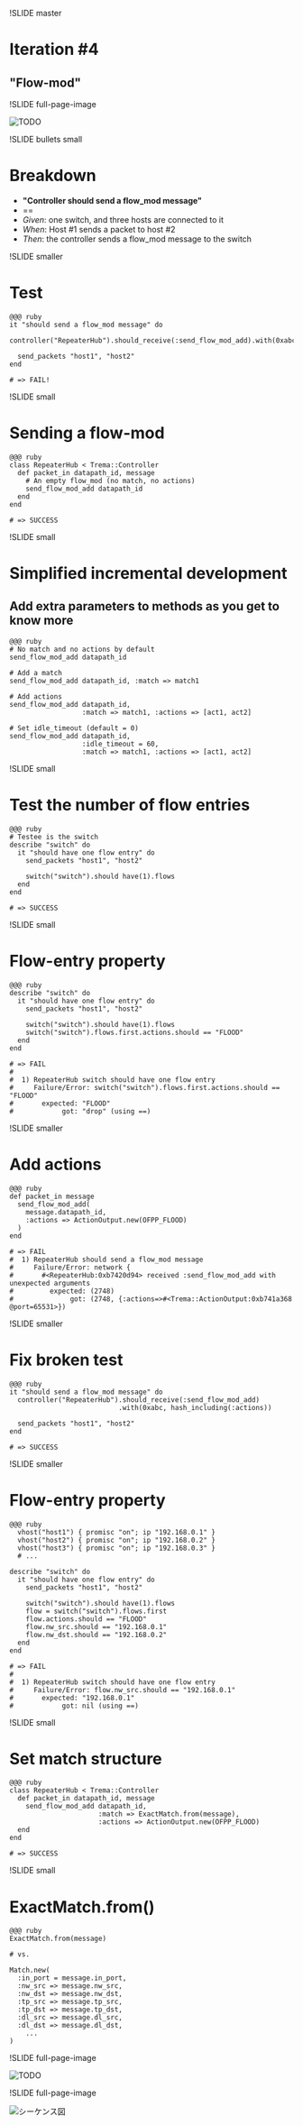 !SLIDE master
# Iteration #4 #################################################################
## "Flow-mod"


!SLIDE full-page-image

![TODO](todo.jpg "TODO")


!SLIDE bullets small
# Breakdown ####################################################################

* <b>"Controller should send a flow_mod message"</b>
* ==
* <i>Given</i>: one switch, and three hosts are connected to it
* <i>When</i>: Host #1 sends a packet to host #2
* <i>Then</i>: the controller sends a flow_mod message to the switch


!SLIDE smaller
# Test #########################################################################

	@@@ ruby
	it "should send a flow_mod message" do
	  controller("RepeaterHub").should_receive(:send_flow_mod_add).with(0xabc)
		
	  send_packets "host1", "host2"
	end
	
	# => FAIL!


!SLIDE small
# Sending a flow-mod ###########################################################

	@@@ ruby
	class RepeaterHub < Trema::Controller
	  def packet_in datapath_id, message
	    # An empty flow_mod (no match, no actions)
	    send_flow_mod_add datapath_id
	  end
	end
	
	# => SUCCESS


!SLIDE small
# Simplified incremental development ###########################################

## Add extra parameters to methods as you get to know more

	@@@ ruby
	# No match and no actions by default
	send_flow_mod_add datapath_id
	
	# Add a match
	send_flow_mod_add datapath_id, :match => match1
	
	# Add actions
	send_flow_mod_add datapath_id,
	                  :match => match1, :actions => [act1, act2]
	
	# Set idle_timeout (default = 0)
	send_flow_mod_add datapath_id,
	                  :idle_timeout = 60,
	                  :match => match1, :actions => [act1, act2]


!SLIDE small
# Test the number of flow entries ##############################################

	@@@ ruby
	# Testee is the switch
	describe "switch" do
	  it "should have one flow entry" do
	    send_packets "host1", "host2"

	    switch("switch").should have(1).flows
	  end
	end
	
	# => SUCCESS


!SLIDE small
# Flow-entry property ##########################################################

	@@@ ruby
	describe "switch" do
	  it "should have one flow entry" do
	    send_packets "host1", "host2"

	    switch("switch").should have(1).flows
	    switch("switch").flows.first.actions.should == "FLOOD"
	  end
	end
	
	# => FAIL
	#
	#  1) RepeaterHub switch should have one flow entry
	#     Failure/Error: switch("switch").flows.first.actions.should == "FLOOD"
	#       expected: "FLOOD"
	#            got: "drop" (using ==)


!SLIDE smaller
# Add actions ##################################################################

	@@@ ruby
	def packet_in message
	  send_flow_mod_add(
	    message.datapath_id,
	    :actions => ActionOutput.new(OFPP_FLOOD)
	  )
	end
	
	# => FAIL
	#  1) RepeaterHub should send a flow_mod message
	#     Failure/Error: network {
	#       #<RepeaterHub:0xb7420d94> received :send_flow_mod_add with unexpected arguments
	#         expected: (2748)
	#              got: (2748, {:actions=>#<Trema::ActionOutput:0xb741a368 @port=65531>})


!SLIDE smaller
# Fix broken test ##############################################################

	@@@ ruby
	it "should send a flow_mod message" do
	  controller("RepeaterHub").should_receive(:send_flow_mod_add)
	                           .with(0xabc, hash_including(:actions))
		
	  send_packets "host1", "host2"
	end
	
	# => SUCCESS


!SLIDE smaller
# Flow-entry property ##########################################################

	@@@ ruby
	  vhost("host1") { promisc "on"; ip "192.168.0.1" }
	  vhost("host2") { promisc "on"; ip "192.168.0.2" }
	  vhost("host3") { promisc "on"; ip "192.168.0.3" }
	  # ...
	
	describe "switch" do
	  it "should have one flow entry" do
	    send_packets "host1", "host2"

	    switch("switch").should have(1).flows
	    flow = switch("switch").flows.first
	    flow.actions.should == "FLOOD"
	    flow.nw_src.should == "192.168.0.1"
	    flow.nw_dst.should == "192.168.0.2"
	  end
	end
	
	# => FAIL
	#
	#  1) RepeaterHub switch should have one flow entry
	#     Failure/Error: flow.nw_src.should == "192.168.0.1"
	#       expected: "192.168.0.1"
	#            got: nil (using ==)


!SLIDE small
# Set match structure ##########################################################

	@@@ ruby
	class RepeaterHub < Trema::Controller
	  def packet_in datapath_id, message
	    send_flow_mod_add datapath_id,
	                      :match => ExactMatch.from(message),
	                      :actions => ActionOutput.new(OFPP_FLOOD)
	  end
	end
	
	# => SUCCESS


!SLIDE small
# ExactMatch.from() ############################################################

	@@@ ruby
	ExactMatch.from(message)
	
	# vs.
	
	Match.new(
	  :in_port = message.in_port,
	  :nw_src => message.nw_src,
	  :nw_dst => message.nw_dst,
	  :tp_src => message.tp_src,
	  :tp_dst => message.tp_dst,
	  :dl_src => message.dl_src,
	  :dl_dst => message.dl_dst,
	    ...
	)	      	


!SLIDE full-page-image

![TODO](todo1.jpg "TODO")


!SLIDE full-page-image

![シーケンス図](sequence.jpg "シーケンス図")
